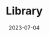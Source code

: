 ---
title: Library
description: Library
date: 2023-07-04
url: https://github.com/marcusjhang/library
---